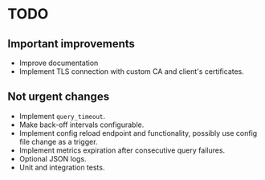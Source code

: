 # TODO

## Important improvements

- Improve documentation
- Implement TLS connection with custom CA and client's certificates.

## Not urgent changes

- Implement `query_timeout`.
- Make back-off intervals configurable.
- Implement config reload endpoint and functionality, possibly use config file change as a trigger.
- Implement metrics expiration after consecutive query failures.
- Optional JSON logs.
- Unit and integration tests.
